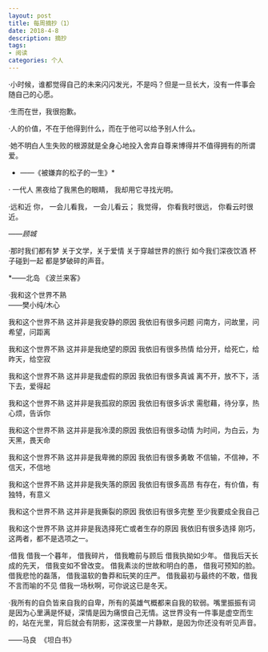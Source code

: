 ```yaml
---
layout: post
title: 每周摘抄（1）
date: 2018-4-8
description: 摘抄
tags: 
- 阅读
categories: 个人
---
```


·小时候，谁都觉得自己的未来闪闪发光，不是吗？但是一旦长大，没有一件事会随自己的心愿。

·生而在世，我很抱歉。

·人的价值，不在于他得到什么，而在于他可以给予别人什么。

·她不明白人生失败的根源就是全身心地投入舍弃自尊来博得并不值得拥有的所谓爱。

 * ——《被嫌弃的松子的一生》*
 
 ·    一代人
 黑夜给了我黑色的眼睛，
 我却用它寻找光明。
 
 ·远和近
 你，
 一会儿看我，
 一会儿看云；
 我觉得，
 你看我时很远，
 你看云时很近。
 
 *——顾城*
 
 ·那时我们都有梦
 关于文学，关于爱情
 关于穿越世界的旅行
 如今我们深夜饮酒
 杯子碰到一起
 都是梦破碎的声音。
 
 *——北岛 《波兰来客》
 
 ·我和这个世界不熟  
 ——樊小纯/木心
 
 我和这个世界不熟
 这并非是我安静的原因
 我依旧有很多问题
 问南方，问故里，问希望，问距离
 
 我和这个世界不熟
 这并非是我绝望的原因
 我依旧有很多热情
 给分开，给死亡，给昨天，给空寂
 
 我和这个世界不熟
 这并非是我虚假的原因
 我依旧有很多真诚
 离不开，放不下，活下去，爱得起
 
 我和这个世界不熟
 这并非是我孤寂的原因
 我依旧有很多诉求
 需慰藉，待分享，热心烦，告诉你
 
 我和这个世界不熟
 这并非是我冷漠的原因
 我依旧有很多动情
 为时间，为白云，为天黑，畏天命
 
 我和这个世界不熟
 这并非是我卑微的原因
 我依旧有很多勇敢
 不信输，不信神，不信天，不信地
 
 我和这个世界不熟
 这并非是我失落的原因
 我依旧有很多高昂
 有存在，有价值，有独特，有意义
 
 我和这个世界不熟
 这并非是我撕裂的原因
 我依旧有很多完整
 至少我要成全我自己
 
 我和这个世界不熟
 这并非是我选择死亡或者生存的原因
 我依旧有很多选择
 刚巧，这两者，都不是选项之一。
 
 ·借我
 借我一个暮年，
 借我碎片，
 借我瞻前与顾后
 借我执拗如少年。
 借我后天长成的先天，
 借我变如不曾改变。
 借我素淡的世故和明白的愚，
 借我可预知的脸。借我悲怆的磊落，
 借我温软的鲁莽和玩笑的庄严。
 借我最初与最终的不敢，借我不言而喻的不见
 借我一场秋啊，可你说这已是冬天。
 
 ·我所有的自负皆来自我的自卑，所有的英雄气概都来自我的软弱。嘴里振振有词是因为心里满是怀疑，深情是因为痛恨自己无情。这世界没有一件事是虚空而生的，站在光里，背后就会有阴影，这深夜里一片静默，是因为你还没有听见声音。
 
 ——马良  《坦白书》
 
 
